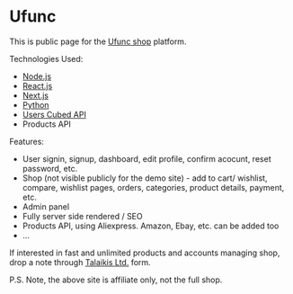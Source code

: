 # Ufunc

This is public page for the [Ufunc shop](https://ufunc.com) platform.

Technologies Used:

* [Node.js](https://github.com/nodejs/node)
* [React.js](https://github.com/facebook/react)
* [Next.js](https://github.com/zeit/next.js/)
* [Python](https://github.com/python/cpython)
* [Users Cubed API](https://github.com/TalaikisInc/users-cubed-s3)
* Products API

Features:

* User signin, signup, dashboard, edit profile, confirm acocunt, reset password, etc.
* Shop (not visible publicly for the demo site) - add to cart/ wishlist, compare, wishlist pages, orders, categories, product details, payment, etc.
* Admin panel
* Fully server side rendered / SEO
* Products API, using Aliexpress. Amazon, Ebay, etc. can be added too
* ...

If interested in fast and unlimited products and accounts managing shop, drop a note through [Talaikis Ltd.](https://talaikis.com) form.

P.S. Note, the above site is affiliate only, not the full shop.
